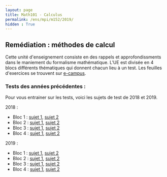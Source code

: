 ```yaml
---
layout: page
title: Math101 - Calculus
permalink: /ens/mpi/m152/2019/
hidden : True
---
```



## Remédiation : méthodes de calcul

Cette unité d'enseignement consiste en des rappels et approfondissments dans le maniement du formalisme mathématique. L'UE est divisée en 4 blocs différents thématiques qui donnent chacun lieu à un test. Les feuilles d'exercices se trouvent sur [e-campus](https://ecampus.paris-saclay.fr/).

### Tests des années précédentes :

Pour vous entrainer sur les tests, voici les sujets de test de 2018 et 2019.

2018 :

- Bloc 1 : [sujet 1](../2018/bloc1_1.pdf), [sujet 2](../2018/bloc1_2.pdf)
- Bloc 2 : [sujet 1](../2018/bloc2_1.pdf), [sujet 2](../2018/bloc2_2.pdf)
- Bloc 3 : [sujet 1](../2018/bloc3_1.pdf), [sujet 2](../2018/bloc3_2.pdf)
- Bloc 4 : [sujet 1](../2018/bloc4_1.pdf), [sujet 2](../2018/bloc4_2.pdf)

2019 :

- Bloc 1 : [sujet 1](1920bloc1_1.pdf), [sujet 2](1920bloc1_2.pdf)
- Bloc 2 : [sujet 1](1920bloc2_1.pdf), [sujet 2](1920bloc2_2.pdf)
- Bloc 3 : [sujet 1](1920bloc3_1.pdf), [sujet 2](1920bloc3_2.pdf)
- Bloc 4 : [sujet 1](1920bloc4_1.pdf), [sujet 2](1920bloc4_2.pdf)